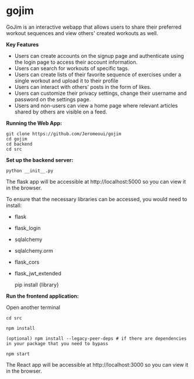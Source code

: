 # gojim
GoJim is an interactive webapp that allows users to share their preferred workout sequences and view others' created workouts as well.

**Key Features**
- Users can create accounts on the signup page and authenticate using the login page to access their account information.
- Users can search for workouts of specific tags.
- Users can create lists of their favorite sequence of exercises under a single workout and upload it to their profile
- Users can interact with others' posts in the form of likes.
- Users can customize their privacy settings, change their username and password on the settings page.
- Users and non-users can view a home page where relevant articles shared by others are visible on a feed.

**Running the Web App:**

    git clone https://github.com/Jeromeoui/gojim
    cd gojim
    cd backend
    cd src

**Set up the backend server:**

    python __init__.py
  
The flask app will be accessible at http://localhost:5000 so you can view it in the browser.

To ensure that the necessary libraries can be accessed, you would need to install:
- flask
- flask_login
- sqlalchemy
- sqlalchemy.orm
- flask_cors
- flask_jwt_extended

  pip install {library}

**Run the frontend application:**

Open another terminal
  
    cd src
  
    npm install
    
    (optional) npm install --legacy-peer-deps # if there are dependencies in your package that you need to bypass
  
    npm start
 

The React app will be accessible at http://localhost:3000 so you can view it in the browser.
